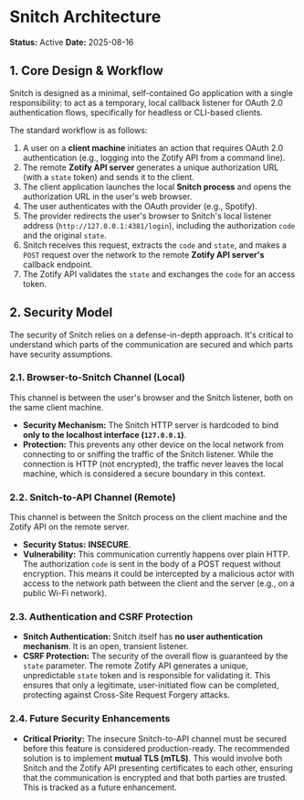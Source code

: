 # Snitch Architecture

**Status:** Active
**Date:** 2025-08-16

## 1. Core Design & Workflow

Snitch is designed as a minimal, self-contained Go application with a single responsibility: to act as a temporary, local callback listener for OAuth 2.0 authentication flows, specifically for headless or CLI-based clients.

The standard workflow is as follows:
1.  A user on a **client machine** initiates an action that requires OAuth 2.0 authentication (e.g., logging into the Zotify API from a command line).
2.  The remote **Zotify API server** generates a unique authorization URL (with a `state` token) and sends it to the client.
3.  The client application launches the local **Snitch process** and opens the authorization URL in the user's web browser.
4.  The user authenticates with the OAuth provider (e.g., Spotify).
5.  The provider redirects the user's browser to Snitch's local listener address (`http://127.0.0.1:4381/login`), including the authorization `code` and the original `state`.
6.  Snitch receives this request, extracts the `code` and `state`, and makes a `POST` request over the network to the remote **Zotify API server's** callback endpoint.
7.  The Zotify API validates the `state` and exchanges the `code` for an access token.

## 2. Security Model

The security of Snitch relies on a defense-in-depth approach. It's critical to understand which parts of the communication are secured and which parts have security assumptions.

### 2.1. Browser-to-Snitch Channel (Local)
This channel is between the user's browser and the Snitch listener, both on the same client machine.
-   **Security Mechanism:** The Snitch HTTP server is hardcoded to bind **only to the localhost interface (`127.0.0.1`)**.
-   **Protection:** This prevents any other device on the local network from connecting to or sniffing the traffic of the Snitch listener. While the connection is HTTP (not encrypted), the traffic never leaves the local machine, which is considered a secure boundary in this context.

### 2.2. Snitch-to-API Channel (Remote)
This channel is between the Snitch process on the client machine and the Zotify API on the remote server.
-   **Security Status:** **INSECURE**.
-   **Vulnerability:** This communication currently happens over plain HTTP. The authorization `code` is sent in the body of a POST request without encryption. This means it could be intercepted by a malicious actor with access to the network path between the client and the server (e.g., on a public Wi-Fi network).

### 2.3. Authentication and CSRF Protection
-   **Snitch Authentication:** Snitch itself has **no user authentication mechanism**. It is an open, transient listener.
-   **CSRF Protection:** The security of the overall flow is guaranteed by the `state` parameter. The remote Zotify API generates a unique, unpredictable `state` token and is responsible for validating it. This ensures that only a legitimate, user-initiated flow can be completed, protecting against Cross-Site Request Forgery attacks.

### 2.4. Future Security Enhancements
-   **Critical Priority:** The insecure Snitch-to-API channel must be secured before this feature is considered production-ready. The recommended solution is to implement **mutual TLS (mTLS)**. This would involve both Snitch and the Zotify API presenting certificates to each other, ensuring that the communication is encrypted and that both parties are trusted. This is tracked as a future enhancement.
